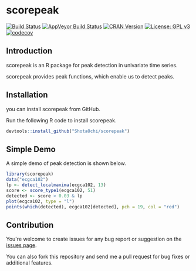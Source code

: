 # scorepeak

[![Build Status](https://travis-ci.org/ShotaOchi/scorepeak.svg?branch=master)](https://travis-ci.org/ShotaOchi/scorepeak)
[![AppVeyor Build Status](https://ci.appveyor.com/api/projects/status/github/ShotaOchi/scorepeak?branch=master&svg=true)](https://ci.appveyor.com/project/ShotaOchi/scorepeak)
[![CRAN Version](https://www.r-pkg.org/badges/version/scorepeak)](https://cran.r-project.org/package=scorepeak)
[![License: GPL v3](https://img.shields.io/badge/License-GPL%20v3-blue.svg)](https://www.gnu.org/licenses/gpl-3.0)
[![codecov](https://codecov.io/gh/ShotaOchi/scorepeak/branch/master/graph/badge.svg)](https://codecov.io/gh/ShotaOchi/scorepeak)

## Introduction
scorepeak is an R package for peak detection in univariate time series.

scorepeak provides peak functions, which enable us to detect peaks.

## Installation
you can install scorepeak from GitHub.

Run the following R code to install scorepeak.
```r
devtools::install_github("ShotaOchi/scorepeak")
```

## Simple Demo

A simple demo of peak detection is shown below.

```r
library(scorepeak)
data("ecgca102")
lp <- detect_localmaxima(ecgca102, 13)
score <- score_type1(ecgca102, 51)
detected <- score > 0.03 & lp
plot(ecgca102, type = "l")
points(which(detected), ecgca102[detected], pch = 19, col = "red")
```

## Contribution
You're welcome to create issues for any bug report or suggestion on the [issues page](https://github.com/ShotaOchi/scorepeak/issues).

You can also fork this repository and send me a pull request for bug fixes or additional features.